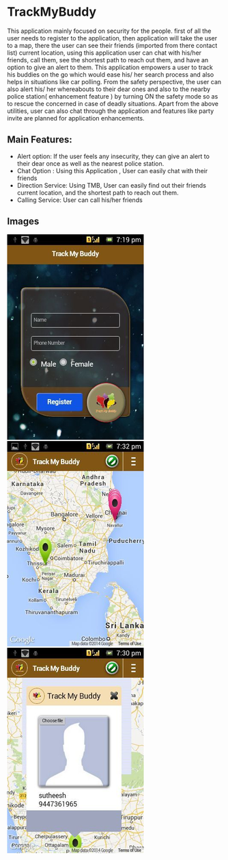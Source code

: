 # TrackMyBuddy

This application mainly focused on security for the people. first of all the user needs to register to the application, then application will take the user to a map, there the user can see their friends (imported from there contact list) current location, using this application user can chat with his/her friends, call them, see the shortest path to reach out them, and have an option to give an alert to them. This application empowers a user to track his buddies on the go which would ease his/ her search process and also helps in situations like car polling. From the safety perspective, the user can also alert his/ her whereabouts to their dear ones and also to the nearby police station( enhancement feature ) by turning ON the safety mode so as to rescue the concerned in case of deadly situations. Apart from the above utilities, user can also chat through the application and features like party invite are planned for application enhancements.

## Main Features:

* Alert option: If the user feels any insecurity, they can give an alert to their dear once as well as the nearest police station.
* Chat Option : Using this Application , User can easily chat with their friends
* Direction Service: Using TMB, User can easily find out their friends current location, and the shortest path to reach out them.
* Calling Service: User can call his/her friends

## Images

![alt text](https://github.com/sutheesh/TrackMyBuddy/blob/master/ScreenShots/TMB_1.jpg)
![alt text](https://github.com/sutheesh/TrackMyBuddy/blob/master/ScreenShots/TMB_3.jpg)
![alt text](https://github.com/sutheesh/TrackMyBuddy/blob/master/ScreenShots/TMB_4.jpg)
